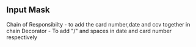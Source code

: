 ## Input Mask

Chain of Responsibilty - to add the card number,date and ccv together in chain
Decorator - To add "/" and spaces in date and card number respectively
